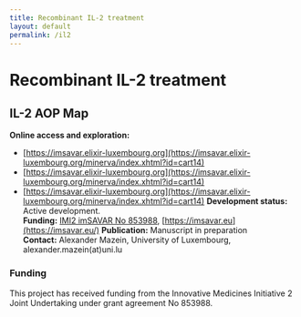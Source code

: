 ```yaml
---
title: Recombinant IL-2 treatment
layout: default
permalink: /il2
---
```


# Recombinant IL-2 treatment
## IL-2 AOP Map

**Online access and exploration:** 
  - [https://imsavar.elixir-luxembourg.org](https://imsavar.elixir-luxembourg.org/minerva/index.xhtml?id=cart14)  
  - [https://imsavar.elixir-luxembourg.org](https://imsavar.elixir-luxembourg.org/minerva/index.xhtml?id=cart14)
  - [https://imsavar.elixir-luxembourg.org](https://imsavar.elixir-luxembourg.org/minerva/index.xhtml?id=cart14)
**Development status:** Active development.  
**Funding:** [IMI2 imSAVAR No 853988](https://www.imi.europa.eu/projects-results/project-factsheets/imsavar), [https://imsavar.eu](https://imsavar.eu/) 
**Publication:** Manuscript in preparation  
**Contact:** Alexander Mazein, University of Luxembourg, alexander.mazein(at)uni.lu  

### Funding

This project has received funding from the Innovative Medicines Initiative 2 Joint Undertaking under grant agreement No 853988.
